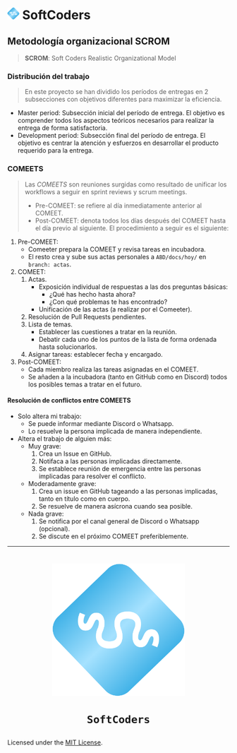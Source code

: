 
<h1 align="left" >
 	<img src="images/logos/SC-transparent.png" width="27">
	SoftCoders
</h1>

## Metodología organizacional SCROM
> **SCROM**: Soft Coders Realistic Organizational Model

### Distribución del trabajo
> En este proyecto se han dividido los períodos de entregas en 2 subsecciones con objetivos diferentes para maximizar la eficiencia.
- Master period: Subsección inicial del período de entrega. El objetivo es comprender todos los aspectos teóricos necesarios para realizar la entrega de forma satisfactoria.
- Development period: Subsección final del período de entrega. El objetivo es centrar la atención y esfuerzos en desarrollar el producto requerido para la entrega.

### COMEETS
> Las *COMEETS* son reuniones surgidas como resultado de unificar los workflows a seguir en sprint reviews y scrum meetings.
> 	- Pre-COMEET: se refiere al día inmediatamente anterior al COMEET.
> 	- Post-COMEET: denota todos los días después del COMEET hasta el día previo al siguiente.
El procedimiento a seguir es el siguiente:

1. Pre-COMEET:
	- Comeeter prepara la COMEET y revisa tareas en incubadora.
	- El resto crea y sube sus actas personales a `ABD/docs/hoy/`  en `branch: actas`.
2. COMEET:
	1. Actas.
		- Exposición individual de respuestas a las dos preguntas básicas:
			- ¿Qué has hecho hasta ahora?
			- ¿Con qué problemas te has encontrado?
		- Unificación de las actas (a realizar por el Comeeter).
	2. Resolución de Pull Requests pendientes.
	3. Lista de temas.
		- Establecer las cuestiones a tratar en la reunión.
		- Debatir cada uno de los puntos de la lista de forma ordenada hasta solucionarlos.
	4. Asignar tareas: establecer fecha y encargado.
3. Post-COMEET:
	- Cada miembro realiza las tareas asignadas en el COMEET.
	- Se añaden a la incubadora (tanto en GitHub como en Discord) todos los posibles temas a tratar en el futuro.

#### Resolución de conflictos entre COMEETS
- Solo altera mi trabajo:
  - Se puede informar mediante Discord o Whatsapp.
  - Lo resuelve la persona implicada de manera independiente.
- Altera el trabajo de alguien más:
  - Muy grave:
    1. Crea un Issue en GitHub.
    2. Notifaca a las personas implicadas directamente.
    3. Se establece reunión de emergencia entre las personas implicadas para resolver el conflicto.
  - Moderadamente grave:
    1. Crea un issue en GitHub tageando a las personas implicadas, tanto en título como en cuerpo.
    2. Se resuelve de manera asícrona cuando sea posible.
  - Nada grave:
    1. Se notifica por el canal general de Discord o Whatsapp (opcional).
    2. Se discute en el próximo COMEET preferiblemente.

---

<h1 align="center" >
 	<img src="images/logos/SC-transparent.png" width="300">
	
	SoftCoders
</h1>

Licensed under the [MIT License](LICENSE).

